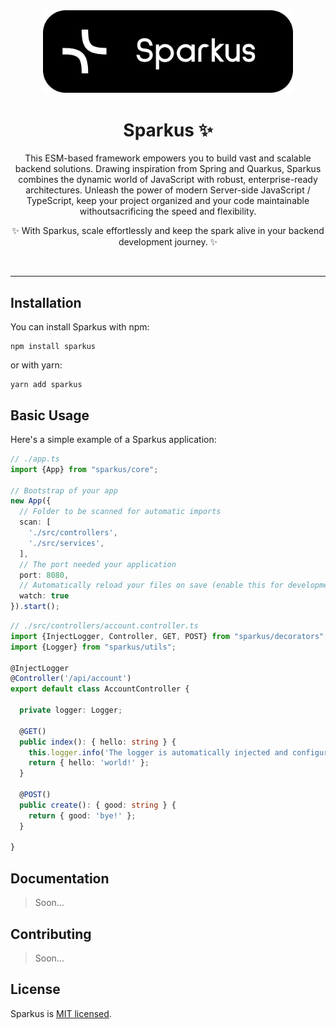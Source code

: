 <div align="center">
    <img src="./.github/banner.svg" width="400px">
    <h1>Sparkus ✨</h1>
</div>

<p align="center">
This ESM-based framework empowers you to build vast and scalable backend solutions. 
Drawing inspiration from Spring and Quarkus, Sparkus combines the dynamic world of 
JavaScript with robust, enterprise-ready architectures. Unleash the power of modern 
Server-side JavaScript / TypeScript, keep your project organized and your code maintainable
withoutsacrificing the speed and flexibility.

<p align="center">
✨ With Sparkus, scale effortlessly and keep the spark alive in your backend development journey. ✨
</p>

<br>

---

## Installation

You can install Sparkus with npm:

```
npm install sparkus
```

or with yarn:

```
yarn add sparkus
```

## Basic Usage

Here's a simple example of a Sparkus application:

```ts
// ./app.ts
import {App} from "sparkus/core";

// Bootstrap of your app
new App({
  // Folder to be scanned for automatic imports
  scan: [
    './src/controllers',
    './src/services',
  ],
  // The port needed your application
  port: 8080,
  // Automatically reload your files on save (enable this for development)
  watch: true
}).start();
```

```ts
// ./src/controllers/account.controller.ts
import {InjectLogger, Controller, GET, POST} from "sparkus/decorators";
import {Logger} from "sparkus/utils";

@InjectLogger
@Controller('/api/account')
export default class AccountController {

  private logger: Logger;

  @GET()
  public index(): { hello: string } {
    this.logger.info('The logger is automatically injected and configured with @InjectLogger');
    return { hello: 'world!' };
  }

  @POST()
  public create(): { good: string } {
    return { good: 'bye!' };
  }

}
```

## Documentation

> Soon...

## Contributing

> Soon...

## License

Sparkus is [MIT licensed](https://github.com/maxand-re/Sparkus/blob/main/LICENSE).
